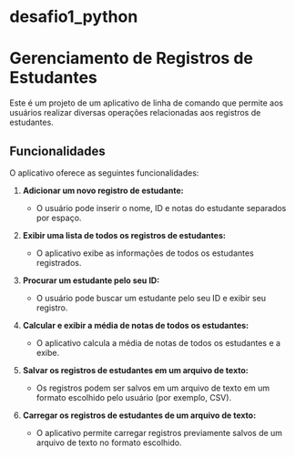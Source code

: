 # desafio1_python

# Gerenciamento de Registros de Estudantes

Este é um projeto de um aplicativo de linha de comando que permite aos usuários realizar diversas operações relacionadas aos registros de estudantes.

## Funcionalidades

O aplicativo oferece as seguintes funcionalidades:

1. **Adicionar um novo registro de estudante:**
   - O usuário pode inserir o nome, ID e notas do estudante separados por espaço.

2. **Exibir uma lista de todos os registros de estudantes:**
   - O aplicativo exibe as informações de todos os estudantes registrados.

3. **Procurar um estudante pelo seu ID:**
   - O usuário pode buscar um estudante pelo seu ID e exibir seu registro.

4. **Calcular e exibir a média de notas de todos os estudantes:**
   - O aplicativo calcula a média de notas de todos os estudantes e a exibe.

5. **Salvar os registros de estudantes em um arquivo de texto:**
   - Os registros podem ser salvos em um arquivo de texto em um formato escolhido pelo usuário (por exemplo, CSV).

6. **Carregar os registros de estudantes de um arquivo de texto:**
   - O aplicativo permite carregar registros previamente salvos de um arquivo de texto no formato escolhido.


